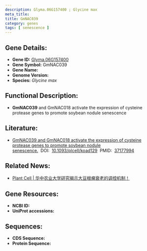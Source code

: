```yaml
---
description: Glyma.06G157400 ; Glycine max
meta_title:
title: GmNAC039
category: genes
tags: [ senescence ]
---
```


## Gene Details:
- **Gene ID:**	[Glyma.06G157400](https://www.maizegdb.org/gene_center/gene/Glyma.06G157400)
- **Gene Symbol:** GmNAC039
- **Gene Name:** 
- **Genome Version:** []()
- **Species:** *Glycine max*

## Functional Description:
   - **GmNAC039** and GmNAC018 activate the expression of cysteine protease genes to promote soybean nodule senescence

## Literature:
   - [GmNAC039 and GmNAC018 activate the expression of cysteine protease genes to promote soybean nodule senescence.]( https://academic.oup.com/plcell/article/35/8/2929/7161386?login=true)&nbsp;&nbsp;DOI:&nbsp;&nbsp;[10.1093/plcell/koad129](https://academic.oup.com/plcell/article/35/8/2929/7161386?login=true)&nbsp;&nbsp;PMID:&nbsp;&nbsp;[37177994](https://pubmed.ncbi.nlm.nih.gov/37177994/)

## Related News:
   - [Plant Cell | 华中农业大学研究揭示大豆根瘤衰老的调控机制！](https://mp.weixin.qq.com/s/W4p_zWCcFxYczzFxUpbZFQ)

## Gene Resources:
- **NCBI ID:** [](https://www.ncbi.nlm.nih.gov/gene/?term=)
- **UniProt accessions:** [](https://www.uniprot.org/uniprotkb//entry)

## Sequences:
- **CDS Sequence:**
- **Protein Sequence:**
